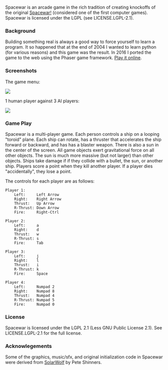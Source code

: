 Spacewar is an arcade game in the rich tradition of creating knockoffs
of the original [Spacewar!](http://en.wikipedia.org/wiki/Spacewar!)
(considered one of the first computer games). Spacewar is licensed
under the LGPL (see LICENSE.LGPL-2.1).

### Background 

Building something real is always a good way to force yourself to
learn a program. It so happened that at the end of 2004 I wanted to
learn python (for various reasons) and this game was the result. In
2016 I ported the game to the web using the Phaser game framework.
<a href="https://kanaka.github.io/spacewar">Play it online</a>.


### Screenshots

The game menu:

<img src="http://kanaka.github.com/spacewar/data/spacewar1.png">


1 human player against 3 AI players:

<img src="http://kanaka.github.com/spacewar/data/spacewar2.png">


### Game Play

Spacewar is a multi-player game. Each person controls a ship on
a looping "toroid" plane. Each ship can rotate, has a thruster that
accelerates the ship forward or backward, and has has a blaster weapon.
There is also a sun in the center of the screen.  All game objects exert
gravitational force on all other objects. The sun is much more massive
(but not larger) than other objects. Ships take damage if if they
collide with a bullet, the sun, or another ship. Players score a point
when they kill another player. If a player dies "accidentally", they
lose a point.

The controls for each player are as follows:

    Player 1:
        Left:     Left Arrow 
        Right:    Right Arrow 
        Thrust:   Up Arrow
        R-Thrust: Down Arrow
        Fire:     Right-Ctrl

    Player 2:
        Left:     a
        Right:    d
        Thrust:   w
        R-Thrust: s
        Fire:     Tab

    Player 3:
        Left:     j
        Right:    l
        Thrust:   i
        R-Thrust: k
        Fire:     Space

    Player 4:
        Left:     Numpad 2
        Right:    Numpad 8
        Thrust:   Numpad 4
        R-Thrust: Numpad 5
        Fire:     Numpad 0


### License

Spacewar is licensed under the LGPL 2.1 (Less GNU Public License 2.1).
See LICENSE.LGPL-2.1 for the full license.

### Acknowlegements

Some of the graphics, music/sfx, and original initialization code in
Spacewar were derived from
[SolarWolf](http://pygame.org/shredwheat/solarwolf) by Pete Shinners.


